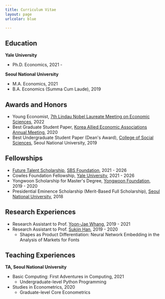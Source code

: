 ```yaml
---
title: Curriculum Vitae
layout: page
urlcolor: blue

---
```


## Education

**Yale University**
- Ph.D. Economics, 2021 -  

**Seoul National University**
- M.A. Economics, 2021
- B.A. Economics (Summa Cum Laude), 2019


## Awards and Honors

- Young Economist, [7th Lindau Nobel Laureate Meeting on Economic Sciences](https://www.lindau-nobel.org/), 2022
- Best Graduate Student Paper, [Korea Allied Economic Associations Annual Meeting](http://eng.kea.ne.kr/), 2020
- Best Undergraduate Student Paper (Dean's Award), [College of Social Sciences](https://social.snu.ac.kr/), Seoul National University, 2019

## Fellowships

- [Future Talent Scholarship](http://foundation.sbs.co.kr/culture.cmd?act=activityPhotoView&bbsId=1400&bbsSeqn=4635&currentPage=1), [SBS Foundation](http://foundation.sbs.co.kr/culture.cmd?act=MAIN), 2021 - 2026
- Cowles Foundation Fellowship, [Yale University](https://cowles.yale.edu/), 2021 - 2026
- Yongwoon Scholarship for Master's Degree, [Yongwoon Foundation](http://www.yongwoon.co.kr/), 2019 - 2020
- Presidential Eminence Scholarship (Merit-Based Full Scholarship), [Seoul National University](http://www.snu.ac.kr), 2018

## Research Experiences
- Research Assistant to Prof. [Yoon-Jae Whang](https://sites.google.com/site/whangyjhomepage/), 2019 - 2021
- Research Assistant to Prof. [Sukjin Han](https://sukjinhan.com/), 2019 - 2020
  - Shapes as Product Differentiation: Neural Network Embedding in the Analysis of Markets for Fonts

## Teaching Experiences

**TA, Seoul National University**
- Basic Computing: First Adventures in Computing, 2021    
  - Undergraduate-level Python Programming
- Studies in Econometrics, 2020
  - Graduate-level Core Econometrics
